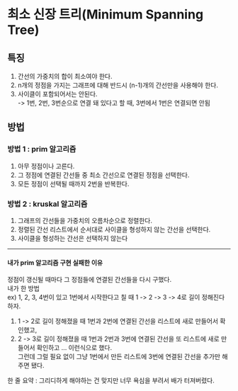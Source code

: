 # 최소 신장 트리(Minimum Spanning Tree)
## 특징
1. 간선의 가중치의 합이 최소여야 한다.
2. n개의 정점을 가지는 그래프에 대해 반드시 (n-1)개의 간선만을 사용해야 한다.
3. 사이클이 포함되어서는 안된다.  
   -> 1번, 2번, 3번순으로 연결 돼 있다고 할 때, 3번에서 1번은 연결되면 안됨  
## 방법
### 방법 1 : prim 알고리즘
1. 아무 정점이나 고른다.
2. 그 정점에 연결된 간선들 중 최소 간선으로 연결된 정점을 선택한다.
3. 모든 정점이 선택될 때까지 2번을 반복한다.
### 방법 2 : kruskal 알고리즘
1. 그래프의 간선들을 가중치의 오름차순으로 정렬한다.
2. 정렬된 간선 리스트에서 순서대로 사이클을 형성하지 않는 간선을 선택한다.
3. 사이클을 형성하는 간선은 선택하지 않는다
---------------------------------------------------------------------------------------------------------
#### 내가 prim 알고리즘 구현 실패한 이유

정점이 갱신될 때마다 그 정점들에 연결된 간선들을 다시 구했다.  
내가 한 방법  
ex) 1, 2, 3, 4번이 있고 1번에서 시작한다고 칠 때 1 -> 2 -> 3 -> 4로 길이 정해진다 하자.  
1. 1 -> 2로 길이 정해졌을 때 1번과 2번에 연결된 간선을 리스트에 새로 만들어서 확인했고,  
2. 2 -> 3로 길이 정해졌을 때 1번과 2번과 3번에 연결된 간선을 또 리스트에 새로 만들어서 확인하고 ... 이런식으로 했다.  
그런데 그럴 필요 없이 그냥 1번에서 만든 리스트에 3번에 연결된 간선을 추가만 해주면 됐다.  

한 줄 요약 : 그리디하게 해야하는 건 맞지만 너무 욕심을 부려서 배가 터져버렸다.
